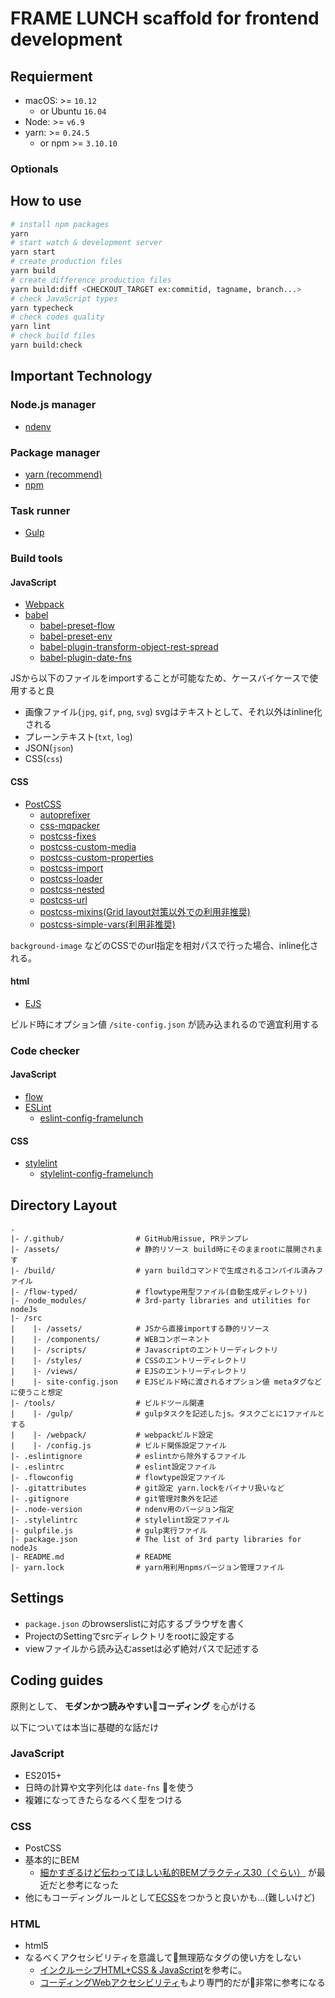# FRAME LUNCH scaffold for frontend development

## Requierment

* macOS: >= `10.12`
  * or Ubuntu `16.04`
* Node: >= `v6.9`
* yarn: >= `0.24.5`
  * or npm >= `3.10.10`

### Optionals

## How to use

```bash
# install npm packages
yarn
# start watch & development server
yarn start
# create production files
yarn build
# create difference production files
yarn build:diff <CHECKOUT_TARGET ex:commitid, tagname, branch...>
# check JavaScript types
yarn typecheck
# check codes quality
yarn lint
# check build files
yarn build:check
```

## Important Technology

### Node.js manager

* [ndenv](https://github.com/riywo/ndenv)

### Package manager

* [yarn (recommend)](https://yarnpkg.com/)
* [npm](https://www.npmjs.com/)

### Task runner

* [Gulp](http://gulpjs.com/)

### Build tools

#### JavaScript

* [Webpack](https://webpack.github.io/)
* [babel](https://babeljs.io/)
  * [babel-preset-flow](https://github.com/babel/babel/tree/master/packages/babel-preset-flow)
  * [babel-preset-env](https://github.com/babel/babel-preset-env)
  * [babel-plugin-transform-object-rest-spread](https://github.com/babel/babel/tree/master/packages/babel-plugin-transform-object-rest-spread)
  * [babel-plugin-date-fns](https://github.com/date-fns/babel-plugin-date-fns)

JSから以下のファイルをimportすることが可能なため、ケースバイケースで使用すると良

* 画像ファイル(`jpg`, `gif`, `png`, `svg`) svgはテキストとして、それ以外はinline化される
* プレーンテキスト(`txt`, `log`)
* JSON(`json`)
* CSS(`css`)

#### CSS

* [PostCSS](http://postcss.org/)
  * [autoprefixer](https://github.com/postcss/autoprefixer)
  * [css-mqpacker](https://github.com/hail2u/node-css-mqpacker)
  * [postcss-fixes](https://github.com/mattdimu/postcss-fixes)
  * [postcss-custom-media](https://github.com/postcss/postcss-custom-media)
  * [postcss-custom-properties](https://github.com/postcss/postcss-custom-properties)
  * [postcss-import](https://github.com/postcss/postcss-import)
  * [postcss-loader](https://github.com/postcss/postcss-loader)
  * [postcss-nested](https://github.com/postcss/postcss-nested)
  * [postcss-url](https://github.com/postcss/postcss-url)
  * [postcss-mixins(Grid layout対策以外での利用非推奨)](https://github.com/postcss/postcss-mixins)
  * [postcss-simple-vars(利用非推奨)](https://github.com/postcss/postcss-simple-vars)

`background-image` などのCSSでのurl指定を相対パスで行った場合、inline化される。

#### html

* [EJS](http://www.embeddedjs.com/)

ビルド時にオプション値 `/site-config.json` が読み込まれるので適宜利用する

### Code checker

#### JavaScript

* [flow](https://flow.org/)
* [ESLint](http://eslint.org/)
  * [eslint-config-framelunch](https://github.com/framelunch/eslint-config-framelunch)

#### CSS

* [stylelint](https://stylelint.io/)
  * [stylelint-config-framelunch](https://github.com/framelunch/stylelint-config-framelunch)

## Directory Layout

```text
.
|- /.github/                # GitHub用issue, PRテンプレ
|- /assets/                 # 静的リソース build時にそのままrootに展開されます
|- /build/                  # yarn buildコマンドで生成されるコンパイル済みファイル
|- /flow-typed/             # flowtype用型ファイル(自動生成ディレクトリ)
|- /node_modules/           # 3rd-party libraries and utilities for nodeJs
|- /src
|    |- /assets/            # JSから直接importする静的リソース
|    |- /components/        # WEBコンポーネント
|    |- /scripts/           # Javascriptのエントリーディレクトリ
|    |- /styles/            # CSSのエントリーディレクトリ
|    |- /views/             # EJSのエントリーディレクトリ
|    |- site-config.json    # EJSビルド時に渡されるオプション値 metaタグなどに使うこと想定
|- /tools/                  # ビルドツール関連
|    |- /gulp/              # gulpタスクを記述したjs。タスクごとに1ファイルとする
|    |- /webpack/           # webpackビルド設定
|    |- /config.js          # ビルド関係設定ファイル
|- .eslintignore            # eslintから除外するファイル
|- .eslintrc                # eslint設定ファイル
|- .flowconfig              # flowtype設定ファイル
|- .gitattributes           # git設定 yarn.lockをバイナリ扱いなど
|- .gitignore               # git管理対象外を記述
|- .node-version            # ndenv用のバージョン指定
|- .stylelintrc             # stylelint設定ファイル
|- gulpfile.js              # gulp実行ファイル
|- package.json             # The list of 3rd party libraries for nodeJs
|- README.md                # README
|- yarn.lock                # yarn用利用npmsバージョン管理ファイル
```

## Settings

* `package.json` のbrowserslistに対応するブラウザを書く
* ProjectのSettingでsrcディレクトリをrootに設定する
* viewファイルから読み込むassetは必ず絶対パスで記述する

## Coding guides

原則として、 __モダンかつ読みやすいコーディング__ を心がける

以下については本当に基礎的な話だけ

### JavaScript

* ES2015+
* 日時の計算や文字列化は `date-fns` を使う
* 複雑になってきたらなるべく型をつける

### CSS

* PostCSS
* 基本的にBEM
  * [細かすぎるけど伝わってほしい私的BEMプラクティス30（ぐらい）](https://necomesi.jp/blog/tsmd/posts/152) が最近だと参考になった
* 他にもコーディングルールとして[ECSS](http://ecss.io/)をつかうと良いかも…(難しいけど)

### HTML

* html5
* なるべくアクセシビリティを意識して無理筋なタグの使い方をしない
  * [インクルーシブHTML+CSS & JavaScript](https://www.amazon.co.jp/dp/4862463878/)を参考に。
  * [コーディングWebアクセシビリティ](https://www.amazon.co.jp/dp/4862462669/)もより専門的だが非常に参考になる
